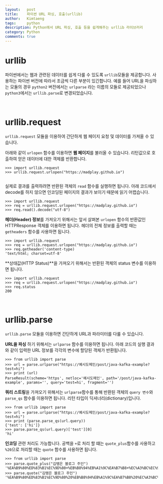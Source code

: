```yaml
---
layout:   post
title:    파이썬 URL 파싱, 호출(urllib)
author:   Kimtaeng
tags: 	  python
description: Python에서 URL 파싱, 호출 등을 쉽게해주는 urllib 라이브러리
category: Python
comments: true
---
```


# urllib

파이썬에서는 웹과 관련된 데이터를 쉽게 다룰 수 있도록 ```urllib```모듈을 제공합니다.
사용하는 파이썬 버전에 따라서 조금씩 다른 부분이 있긴합니다.
예를 들어 URL을 파싱하는 모듈의 경우 ```python2``` 버전에서는 ```urlparse``` 라는 이름의 모듈로 제공되었으나
```python3```에서는 ```urllib.parse```로 변경되었습니다.

<br/>

# urllib.request 

```urllib.request``` 모듈을 이용하여 간단하게 웹 페이지 요청 및 데이터를 가져올 수 있습니다.

아래와 같이 ```urlopen``` 함수를 이용하면 **웹 페이지**를 불러올 수 있습니다.
리턴값으로 호출하여 얻은 데이터에 대한 객체를 반환합니다.
<pre class="line-numbers"><code class="language-bash" data-start="1">>>> import urllib.request
>>> urllib.request.urlopen("https://madplay.github.io")
<http.client.HTTPResponse object at 0x102c26438>
</code></pre>

실제로 결과를 출력하려면 반환된 객체의 ```read``` 함수를 실행하면 됩니다.
아래 코드에서 decode를 하지 않으면 인코딩된 페이지의 결과가 보이기 때문에 읽기 어렵습니다.
<pre class="line-numbers"><code class="language-bash" data-start="1">>>> import urllib.request
>>> req = urllib.request.urlopen("https://madplay.github.io")
>>> req.read().decode("utf-8")
</code></pre>

**헤더(Header) 정보**를 가져오기 위해서는 앞서 살펴본 ```urlopen``` 함수의 반환값인 HTTPResponse 객체를
이용하면 됩니다. 헤더의 전체 정보를 출력할 때는 ```getheaders``` 함수를 사용하면 됩니다.

<pre class="line-numbers"><code class="language-bash" data-start="1">>>> import urllib.request
>>> req = urllib.request.urlopen("https://madplay.github.io")
>>> req.getheader('content-type)
'text/html; charset=utf-8'
</code></pre>



**상태값(HTTP Status)**을 가져오기 위해서는 반환된 객체의 status 변수를 이용하면 됩니다.

<pre class="line-numbers"><code class="language-bash" data-start="1">>>> import urllib.request
>>> req = urllib.request.urlopen("https://madplay.github.io")
>>> req.status
200
</code></pre>

<br/>

# urllib.parse

```urllib.parse``` 모듈을 이용하면 간단하게 URL과 파라미터를 다룰 수 있습니다.

**URL을 파싱** 하기 위해서는 ```urlparse``` 함수를 이용하면 됩니다. 아래 코드의 실행 결과와 같이
입력한 URL 정보를 각각의 변수에 할당된 객체가 반환됩니다. 

<pre class="line-numbers"><code class="language-bash" data-start="1">>>> from urllib import parse
>>> url = parse.urlparse("https://예시도메인/post/java-kafka-example?test=hi")
>>> print (url)
ParseResult(scheme='https', netloc='예시도메인', path='/post/java-kafka-example', params='', query='test=hi', fragment='')
</code></pre>

**쿼리 스트링**을 가져오기 위해서는 ```urlparse```함수를 통해 반환된 객체의 ```query 변수```와
```parse_qs``` 함수를 이용하면 됩니다. 리턴 타입이 딕셔너리(dictionary)입니다.

<pre class="line-numbers"><code class="language-bash" data-start="1">>>> from urllib import parse
>>> url = parse.urlparse("https://예시도메인/post/java-kafka-example?test=hi")
>>> print (parse.parse_qs(url.query))
{'test': ['hi']}
>>> parse.parse_qs(url.query)['test'][0]
'hi'
</code></pre>

**인코딩** 관련 처리도 가능합니다. 공백을 ```+```로 처리 할 떄는 ```quote_plus```함수를 사용하고
```%20```으로 처리할 때는 ```quote``` 함수를 사용하면 됩니다.

<pre class="line-numbers"><code class="language-bash" data-start="1">>>> from urllib import parse
>>> parse.quote_plus("김탱은 블로그 주인")
'%EA%B9%80%ED%83%B1%EC%9D%80+%EB%B8%94%EB%A1%9C%EA%B7%B8+%EC%A3%BC%EC%9D%B8'
>>> parse.quote("김탱은 블로그 주인")
'%EA%B9%80%ED%83%B1%EC%9D%80%20%EB%B8%94%EB%A1%9C%EA%B7%B8%20%EC%A3%BC%EC%9D%B8'
</code></pre>